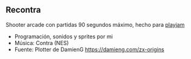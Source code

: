 ## Recontra
Shooter arcade con partidas 90 segundos máximo, hecho para [playjam](https://github.com/PlayJamDevs/playjamgames)  

- Programación, sonidos y sprites por mi
- Música: Contra (NES)
- Fuente: Plotter de DamienG https://damieng.com/zx-origins
